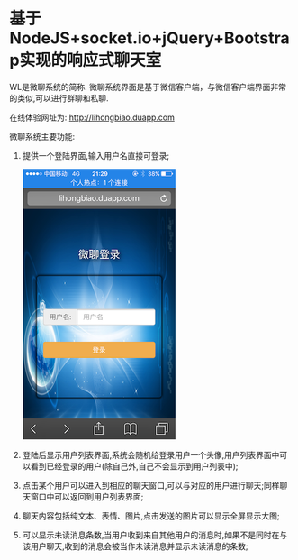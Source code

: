 # 基于NodeJS+socket.io+jQuery+Bootstrap实现的响应式聊天室
WL是微聊系统的简称. 微聊系统界面是基于微信客户端，与微信客户端界面非常的类似,可以进行群聊和私聊.

在线体验网址为: http://lihongbiao.duapp.com

微聊系统主要功能:
1. 提供一个登陆界面,输入用户名直接可登录;

   ![](./cover_pics/login.png)
2. 登陆后显示用户列表界面,系统会随机给登录用户一个头像,用户列表界面中可以看到已经登录的用户(除自己外,自己不会显示到用户列表中);
3. 点击某个用户可以进入到相应的聊天窗口,可以与对应的用户进行聊天;同样聊天窗口中可以返回到用户列表界面;
4. 聊天内容包括纯文本、表情、图片,点击发送的图片可以显示全屏显示大图;
5. 可以显示未读消息条数,当用户收到来自其他用户的消息时,如果不是同时在与该用户聊天,收到的消息会被当作未读消息并显示未读消息的条数;
